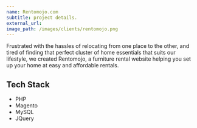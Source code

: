 ```yaml
---
name: Rentomojo.com
subtitle: project details.
external_url: 
image_path: /images/clients/rentomojo.png
---
```


Frustrated with the hassles of relocating from one place to the other, and tired of finding that perfect cluster of home essentials that suits our lifestyle, we created Rentomojo, a furniture rental website helping you set up your home at easy and affordable rentals.


## Tech Stack

* PHP
* Magento
* MySQL
* JQuery
